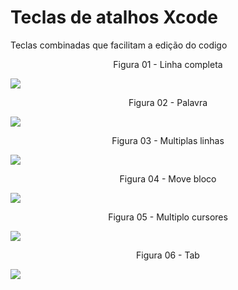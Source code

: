 # Teclas de atalhos Xcode
Teclas combinadas que facilitam a edição do codigo

<div align="center">
Figura 01 - Linha completa
</div>

![](Imagens/IDE-Xcode-Atalhos-Img01.png)

<div align="center">
Figura 02 - Palavra
</div>

![](Imagens/IDE-Xcode-Atalhos-Img02.png)

<div align="center">
Figura 03 - Multiplas linhas
</div>

![](Imagens/IDE-Xcode-Atalhos-Img03.png)

<div align="center">
Figura 04 - Move bloco
</div>

![](Imagens/IDE-Xcode-Atalhos-Img04.png)

<div align="center">
Figura 05 - Multiplo cursores
</div>

![](Imagens/IDE-Xcode-Atalhos-Img05.png)

<div align="center">
Figura 06 - Tab
</div>

![](Imagens/IDE-Xcode-Atalhos-Img06.png)